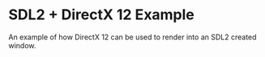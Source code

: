 # SDL2 + DirectX 12 Example

An example of how DirectX 12 can be used to render into an SDL2 created window.

